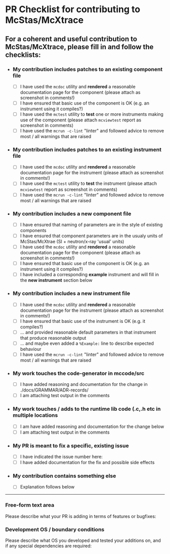 # PR Checklist for contributing to McStas/McXtrace
## For a coherent and useful contribution to McStas/McXtrace, please fill in and follow the checklists:
* ### My contribution includes patches to an **existing component** file
  * [ ] I have used the `mcdoc` utility and **rendered** a reasonable documentation page for the component (please attach as screenshot in comments!)
  * [ ] I have ensured that basic use of the component is OK (e.g. an instrument using it compiles?)
  * [ ] I have used the `mctest` utility to **test** one or more instruments making use of the component (please attach `mcviewtest` report as screenshot in comments)
  * [ ] I have used the `mcrun -c-lint` "linter" and followed advice to remove most / all warnings that are raised
* ### My contribution includes patches to an **existing** instrument file
  * [ ] I have used the `mcdoc` utility and **rendered** a reasonable documentation page for the instrument (please attach as screenshot in comments!)
  * [ ] I have used the `mctest` utility to **test** the instrument (please attach `mcviewtest` report as screenshot in comments)
  * [ ] I have used the `mcrun -c-lint` "linter" and followed advice to remove most / all warnings that are raised
* ### My contribution includes a **new component** file
  * [ ] I have ensured that naming of parameters are in the style of existing components
  * [ ] I have ensured that component parameters are in the usualy units of McStas/McXtrae (SI + neutron/x-ray 'usual' units)
  * [ ] I have used the `mcdoc` utility and **rendered** a reasonable documentation page for the component (please attach as screenshot in comments!)
  * [ ] I have ensured that basic use of the component is OK (e.g. an instrument using it compiles?)
  * [ ] I have included a corresponding **example** instrument and will fill in the **new instrument** section below
* ### My contribution includes a **new instrument** file
  * [ ] I have used the `mcdoc` utility and **rendered** a reasonable documentation page for the instrument (please attach as screenshot in comments!)
  * [ ] I have ensured that basic use of the instrument is OK (e.g. it compiles?)
  * [ ] ... and provided reasonable default parameters in that instrument that produce reasonable output
  * [ ] ... and maybe even added a `%Example:` line to describe expected behaviour
  * [ ] I have used the `mcrun -c-lint` "linter" and followed advice to remove most / all warnings that are raised
* ### My work touches the code-generator in mccode/src
  * [ ] I have added reasoning and documentation for the change in ./docs/GRAMMAR/ADR-records/
  * [ ] I am attaching test output in the comments
* ### My work touches / adds to the runtime lib code (.c,.h etc in multiple locations
  * [ ] I am have added reasoning and documentation for the change below
  * [ ] I am attaching test output in the comments
* ### My PR is meant to fix a specific, existing issue
  * [ ] I have indicated the issue number here:
  * [ ] I have added documentation for the fix and possible side effects
* ### My contribution contains something else
  * [ ] Explanation follows below

--------------
### Free-form text area
Please describe what your PR is adding in terms of features or bugfixes:

### Development OS / boundary conditions
Please describe what OS you developed and tested your additions on, and if any special dependencies are required:



